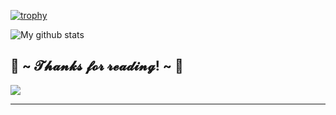 [![trophy](https://github-profile-trophy.vercel.app/?username=jsockchain&theme=nord)](https://github.com/ryo-ma/github-profile-trophy)

![My github stats](https://github-readme-stats.vercel.app/api?username=jsockchain&show_icons=true&theme=radical)
<body>
    <div>
        <h2>💖 ~ 𝓣𝓱𝓪𝓷𝓴𝓼 𝓯𝓸𝓻 𝓻𝓮𝓪𝓭𝓲𝓷𝓰! ~ 💖</h2>
        <div>
            <img src="https://thumbs.gfycat.com/ElderlyNiceIsopod-size_restricted.gif">
        </div>
        <hr>
    </div>
</body>
